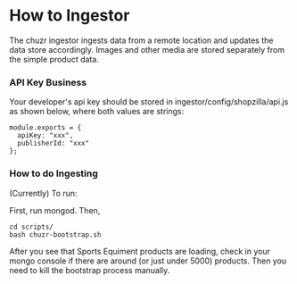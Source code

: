 How to Ingestor
===============

The chuzr ingestor ingests data from a remote location and
updates the data store accordingly.  Images and other media  are
stored separately from the simple product data.


### API Key Business

Your developer's api key should be stored in ingestor/config/shopzilla/api.js as shown below,
where both values are strings:


    module.exports = {
      apiKey: "xxx",
      publisherId: "xxx"
    };

### How to do Ingesting

(Currently) To run:

First, run mongod. Then,

    cd scripts/
    bash chuzr-bootstrap.sh

After you see that Sports Equiment products are loading, check in your mongo console if there
are around (or just under 5000) products. Then you need to kill the bootstrap process manually.
